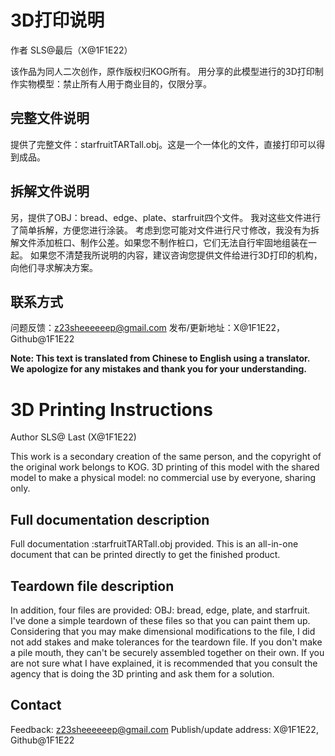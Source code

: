 #  3D打印说明

作者 SLS@最后（X@1F1E22）

该作品为同人二次创作，原作版权归KOG所有。
用分享的此模型进行的3D打印制作实物模型：禁止所有人用于商业目的，仅限分享。

## 完整文件说明
提供了完整文件：starfruitTARTall.obj。这是一个一体化的文件，直接打印可以得到成品。

## 拆解文件说明
另，提供了OBJ：bread、edge、plate、starfruit四个文件。
我对这些文件进行了简单拆解，方便您进行涂装。
考虑到您可能对文件进行尺寸修改，我没有为拆解文件添加桩口、制作公差。如果您不制作桩口，它们无法自行牢固地组装在一起。
如果您不清楚我所说明的内容，建议咨询您提供文件给进行3D打印的机构，向他们寻求解决方案。

## 联系方式
问题反馈：z23sheeeeeep@gmail.com
发布/更新地址：X@1F1E22，Github@1F1E22









**Note: This text is translated from Chinese to English using a translator. We apologize for any mistakes and thank you for your understanding.**

# 3D Printing Instructions

Author SLS@ Last (X@1F1E22)

This work is a secondary creation of the same person, and the copyright of the original work belongs to KOG.
3D printing of this model with the shared model to make a physical model: no commercial use by everyone, sharing only.

## Full documentation description
Full documentation :starfruitTARTall.obj provided. This is an all-in-one document that can be printed directly to get the finished product.

## Teardown file description
In addition, four files are provided: OBJ: bread, edge, plate, and starfruit.
I've done a simple teardown of these files so that you can paint them up.
Considering that you may make dimensional modifications to the file, I did not add stakes and make tolerances for the teardown file. If you don't make a pile mouth, they can't be securely assembled together on their own.
If you are not sure what I have explained, it is recommended that you consult the agency that is doing the 3D printing and ask them for a solution.

## Contact
Feedback: z23sheeeeeep@gmail.com
Publish/update address: X@1F1E22, Github@1F1E22
